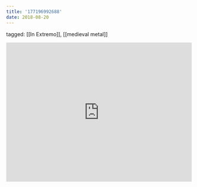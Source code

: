```yaml
---
title: '177196992688'
date: 2018-08-20
---
```

tagged: [[In Extremo]], [[medieval metal]]
<iframe allow="accelerometer; autoplay; clipboard-write; encrypted-media; gyroscope; picture-in-picture" allowfullscreen="" frameborder="0" height="375" id="youtube_iframe" src="https://www.youtube.com/embed/YaS9kDZddfQ?feature=oembed&amp;enablejsapi=1&amp;origin=https://safe.txmblr.com&amp;wmode=opaque" width="500"></iframe>